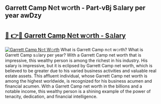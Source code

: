 ## Garrett Camp N𝚎t w𝚘rth - Part-vBj S𝚊lary per year awDzy

# <h2><a href="http://gc1z46p.nevu.top/?p=Garrett+Camp">🔗 👉🔴 Garrett Camp N𝚎t w𝚘rth - S𝚊lary</a></h2>

[![Garrett Camp N𝚎t W𝚘rth](https://i.imgur.com/Oavwk0R.jpeg)](http://gc1z46p.nevu.top/?p=Garrett+Camp)
What is Garrett Camp n𝚎t w𝚘rth? What is Garrett Camp s𝚊lary per year?
With a Garrett Camp net worth that is impressive, this wealthy person is among the richest in his industry. His salary is impressive, but it is eclipsed by Garrett Camp net worth, which is believed to be greater due to his varied business activities and valuable real estate assets. This affluent individual, whose Garrett Camp net worth is among the highest worldwide, is recognized for his business acumen and financial acumen. With a Garrett Camp net worth in the billions and a notable income, this wealthy person is a shining example of the power of tenacity, dedication, and financial intelligence.
